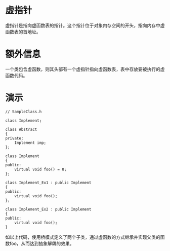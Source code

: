 # 虚指针
虚指针是指向虚函数表的指针。这个指针位于对象内存空间的开头，指向内存中虚函数表的首地址。

# 额外信息
一个类包含虚函数，则其头部有一个虚指针指向虚函数表，表中存放要被执行的虚函数代码。


# 演示
```
// SampleClass.h

class Implement;

class Abstract
{
private:
	Implement imp;
};

class Implement
{
public:
	virtual void foo() = 0;
};

class Implement_Ex1 : public Implement
{
public:
	virtual void foo();
};

class Implement_Ex2 : public Implement
{
public:
	virtual void foo();
}
```
如以上代码，使用桥模式定义了两个子类，通过虚函数的方式继承并实现父类的函数foo，从而达到抽象解耦的效果。